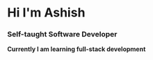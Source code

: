 # Hi I'm Ashish
### Self-taught Software Developer
**Currently I am learning full-stack development**
